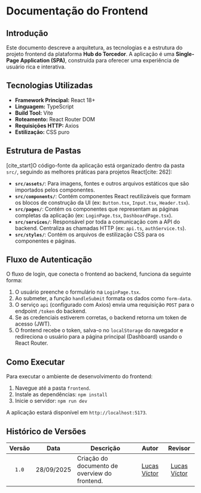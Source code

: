 # Documentação do Frontend

## Introdução

Este documento descreve a arquitetura, as tecnologias e a estrutura do projeto frontend da plataforma **Hub do Torcedor**. A aplicação é uma **Single-Page Application (SPA)**, construída para oferecer uma experiência de usuário rica e interativa.

## Tecnologias Utilizadas

* **Framework Principal:** React 18+
* **Linguagem:** TypeScript
* **Build Tool:** Vite
* **Roteamento:** React Router DOM
* **Requisições HTTP:** Axios
* **Estilização:** CSS puro

## Estrutura de Pastas

[cite_start]O código-fonte da aplicação está organizado dentro da pasta `src/`, seguindo as melhores práticas para projetos React[cite: 262]:

* **`src/assets/`**: Para imagens, fontes e outros arquivos estáticos que são importados pelos componentes.
* **`src/components/`**: Contém componentes React reutilizáveis que formam os blocos de construção da UI (ex: `Button.tsx`, `Input.tsx`, `Header.tsx`).
* **`src/pages/`**: Contém os componentes que representam as páginas completas da aplicação (ex: `LoginPage.tsx`, `DashboardPage.tsx`).
* **`src/services/`**: Responsável por toda a comunicação com a API do backend. Centraliza as chamadas HTTP (ex: `api.ts`, `authService.ts`).
* **`src/styles/`**: Contém os arquivos de estilização CSS para os componentes e páginas.

## Fluxo de Autenticação

O fluxo de login, que conecta o frontend ao backend, funciona da seguinte forma:

1.  O usuário preenche o formulário na `LoginPage.tsx`.
2.  Ao submeter, a função `handleSubmit` formata os dados como `form-data`.
3.  O serviço `api` (configurado com Axios) envia uma requisição `POST` para o endpoint `/token` do backend.
4.  Se as credenciais estiverem corretas, o backend retorna um token de acesso (JWT).
5.  O frontend recebe o token, salva-o no `localStorage` do navegador e redireciona o usuário para a página principal (Dashboard) usando o React Router.

## Como Executar

Para executar o ambiente de desenvolvimento do frontend:

1.  Navegue até a pasta `frontend`.
2.  Instale as dependências: `npm install`
3.  Inicie o servidor: `npm run dev`

A aplicação estará disponível em `http://localhost:5173`.

## Histórico de Versões

| Versão | Data | Descrição | Autor | Revisor |
| :----: | :------------: | ----------------------------------------------------------------------- | :---------: | :---------: |
| `1.0` | 28/09/2025 | Criação do documento de overview do frontend. | [Lucas Víctor](https://github.com/Lucas13032003) | [Lucas Víctor](https://github.com/Lucas13032003) |